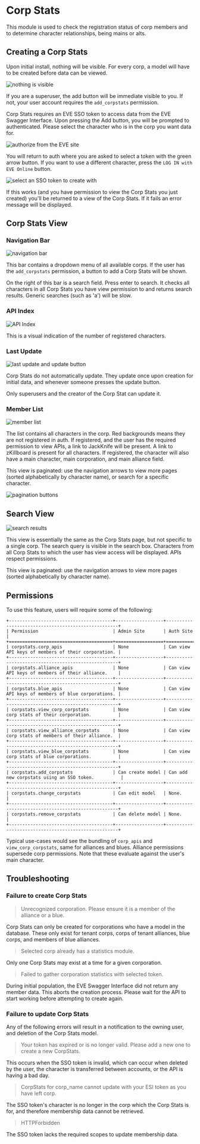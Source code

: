 # Corp Stats

This module is used to check the registration status of corp members and to determine character relationships, being mains or alts.

## Creating a Corp Stats

Upon initial install, nothing will be visible. For every corp, a model will have to be created before data can be viewed.

![nothing is visible](http://i.imgur.com/va3DyT6.png)

If you are a superuser, the add button will be immediate visible to you. If not, your user account requires the `add_corpstats` permission.

Corp Stats requires an EVE SSO token to access data from the EVE Swagger Interface. Upon pressing the Add button, you will be prompted to authenticated. Please select the character who is in the corp you want data for.

![authorize from the EVE site](http://i.imgur.com/OnyoOAZ.png)

You will return to auth where you are asked to select a token with the green arrow button. If you want to use a different character, press the `LOG IN with EVE Online` button.

![select an SSO token to create with](http://i.imgur.com/KdA0XH0.png)

If this works (and you have permission to view the Corp Stats you just created) you'll be returned to a view of the Corp Stats.
If it fails an error message will be displayed.

## Corp Stats View

### Navigation Bar

![navigation bar](http://i.imgur.com/2l9gbml.png)

This bar contains a dropdown menu of all available corps. If the user has the `add_corpstats` permission, a button to add a Corp Stats will be shown.

On the right of this bar is a search field. Press enter to search. It checks all characters in all Corp Stats you have view permission to and returns search results. Generic searches (such as 'a') will be slow.

### API Index

![API Index](http://i.imgur.com/P1U2WJ2.png)

This is a visual indication of the number of registered characters.

### Last Update

![last update and update button](http://i.imgur.com/yHbueGK.png)

Corp Stats do not automatically update. They update once upon creation for initial data, and whenever someone presses the update button.

Only superusers and the creator of the Corp Stat can update it.

### Member List

![member list](http://i.imgur.com/udEVoSh.png)

The list contains all characters in the corp. Red backgrounds means they are not registered in auth. If registered, and the user has the required permission to view APIs, a link to JackKnife will be present.
A link to zKillboard is present for all characters.
If registered, the character will also have a main character, main corporation, and main alliance field.

This view is paginated: use the navigation arrows to view more pages (sorted alphabetically by character name), or search for a specific character.

![pagination buttons](http://i.imgur.com/otcPGsU.png)

## Search View

![search results](http://i.imgur.com/7wf0Q2C.png)

This view is essentially the same as the Corp Stats page, but not specific to a single corp.
The search query is visible in the search box.
Characters from all Corp Stats to which the user has view access will be displayed. APIs respect permissions.

This view is paginated: use the navigation arrows to view more pages (sorted alphabetically by character name).

## Permissions

To use this feature, users will require some of the following:

```eval_rst
+---------------------------------------+------------------+----------------------------------------------------+
| Permission                            | Admin Site       | Auth Site                                          |
+=======================================+==================+====================================================+
| corpstats.corp_apis                   | None             | Can view API keys of members of their corporation. |
+---------------------------------------+------------------+----------------------------------------------------+
| corpstats.alliance_apis               | None             | Can view API keys of members of their alliance.    |
+---------------------------------------+------------------+----------------------------------------------------+
| corpstats.blue_apis                   | None             | Can view API keys of members of blue corporations. |
+---------------------------------------+------------------+----------------------------------------------------+
| corpstats.view_corp_corpstats         | None             | Can view corp stats of their corporation.          |
+---------------------------------------+------------------+----------------------------------------------------+
| corpstats.view_alliance_corpstats     | None             | Can view corp stats of members of their alliance.  |
+---------------------------------------+------------------+----------------------------------------------------+
| corpstats.view_blue_corpstats         | None             | Can view corp stats of blue corporations.          |
+---------------------------------------+------------------+----------------------------------------------------+
| corpstats.add_corpstats               | Can create model | Can add new corpstats using an SSO token.          |
+---------------------------------------+------------------+----------------------------------------------------+
| corpstats.change_corpstats            | Can edit model   | None.                                              |
+---------------------------------------+------------------+----------------------------------------------------+
| corpstats.remove_corpstats            | Can delete model | None.                                              |
+---------------------------------------+------------------+----------------------------------------------------+

```

Typical use-cases would see the bundling of `corp_apis` and `view_corp_corpstats`, same for alliances and blues.
Alliance permissions supersede corp permissions. Note that these evaluate against the user's main character.

## Troubleshooting

### Failure to create Corp Stats

>Unrecognized corporation. Please ensure it is a member of the alliance or a blue.

Corp Stats can only be created for corporations who have a model in the database. These only exist for tenant corps,
corps of tenant alliances, blue corps, and members of blue alliances.

>Selected corp already has a statistics module.

Only one Corp Stats may exist at a time for a given corporation.

>Failed to gather corporation statistics with selected token.

During initial population, the EVE Swagger Interface did not return any member data. This aborts the creation process. Please wait for the API to start working before attempting to create again.

### Failure to update Corp Stats

Any of the following errors will result in a notification to the owning user, and deletion of the Corp Stats model.

>Your token has expired or is no longer valid. Please add a new one to create a new CorpStats.

This occurs when the SSO token is invalid, which can occur when deleted by the user, the character is transferred between accounts, or the API is having a bad day.

>CorpStats for corp_name cannot update with your ESI token as you have left corp.

The SSO token's character is no longer in the corp which the Corp Stats is for, and therefore membership data cannot be retrieved.

>HTTPForbidden

The SSO token lacks the required scopes to update membership data.
